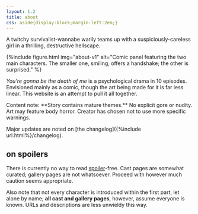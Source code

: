 ```yaml
---
layout: 1.2
title: about
css: aside{display:block;margin-left:2em;}
---
```

A twitchy survivalist-wannabe warily teams up with a suspiciously-careless girl in a thrilling, destructive hellscape.

{%include figure.html
	img="about-v1"
	alt="Comic panel featuring the two main characters. The smaller one, smiling, offers a handshake; the other is surprised."
%}

<i>You're gonna be the death of me</i> is a psychological drama in 10 episodes. Envisioned mainly as a comic, though the art being made for it is far less linear. This website is an attempt to pull it all together.

<aside markdown="1">
Content note: **Story contains mature themes.** No explicit gore or nudity. Art may feature body horror. Creator has chosen not to use more specific warnings.
</aside>

Major updates are noted on [the changelog]({%include url.html%}/changelog).

## on spoilers
There is currently no way to read <a href="https://en.wikipedia.org/wiki/Spoiler_(media)" class="ext">spoiler</a>-free. Cast pages are somewhat curated; gallery pages are not whatsoever. Proceed with however much caution seems appropriate.

Also note that not every character is introduced within the first part, let alone by name; **all cast and gallery pages**, however, assume everyone is known. URLs and descriptions are less unwieldy this way.